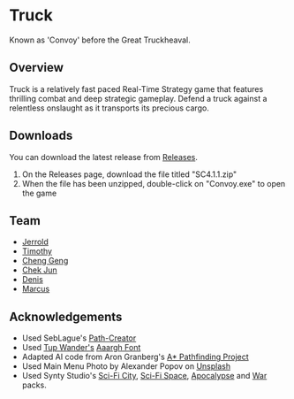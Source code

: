 # Truck
Known as 'Convoy' before the Great Truckheaval.

## Overview
Truck is a relatively fast paced Real-Time Strategy game that features thrilling combat and deep strategic gameplay. Defend a truck against a relentless onslaught as it transports its precious cargo.

## Downloads
You can download the latest release from [Releases](https://github.com/TruckDefenseInstitute/Convoy/releases).  

1. On the Releases page, download the file titled "SC4.1.1.zip"
2. When the file has been unzipped, double-click on "Convoy.exe" to open the game

## Team
- [Jerrold](https://github.com/Wingedevil)
- [Timothy](https://github.com/Kyzure)
- [Cheng Geng](https://github.com/ChengGeng97)
- [Chek Jun](https://github.com/chekjun)
- [Denis](https://github.com/WeomuCat)
- [Marcus](https://github.com/marcusteh1238)

## Acknowledgements
- Used SebLague's [Path-Creator](https://github.com/SebLague/Path-Creator)
- Used [Tup Wander's](http://www.tupwanders.nl) [Aaargh Font](https://www.dafont.com/aaargh.font)
- Adapted AI code from Aron Granberg's [A* Pathfinding Project](https://arongranberg.com/astar/)
- Used Main Menu Photo by Alexander Popov on [Unsplash ](https://unsplash.com/photos/VbEvC_hZJsQ)
- Used Synty Studio's [Sci-Fi City](https://assetstore.unity.com/packages/3d/environments/sci-fi/polygon-sci-fi-city-pack-115950),
[Sci-Fi Space](https://assetstore.unity.com/packages/3d/environments/sci-fi/polygon-sci-fi-space-pack-138857),
[Apocalypse](https://assetstore.unity.com/packages/3d/environments/urban/polygon-apocalypse-pack-154193) and [War](https://assetstore.unity.com/packages/3d/environments/historic/polygon-war-pack-106992) packs.
